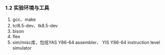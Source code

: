 ### 1.2 实验环境与工具

1. gcc、make
2. tcl8.5-dev、tk8.5-dev
3. bison
4. flex
5. sim/misc库，包括YAS Y86-64 assembler、 YIS Y86-64 instruction level simulator


